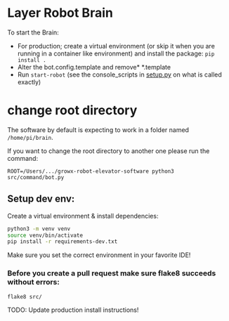 # Layer Robot Brain

To start the Brain:

* For production; create a virtual environment (or skip it when you are running in a container like environment) and
  install the package: `pip install .`
* Alter the bot.config.template and remove* *.template
* Run `start-robot`  (see the console_scripts in [setup.py](/setup.py) on what is called exactly)

# change root directory

The software by default is expecting to work in a folder named `/home/pi/brain`.

If you want to change the root directory to another one please run the command:

`ROOT=/Users/.../growx-robot-elevator-software python3 src/command/bot.py`

## Setup dev env:

Create a virtual environment & install dependencies:

```bash
python3 -m venv venv
source venv/bin/activate
pip install -r requirements-dev.txt
```

Make sure you set the correct environment in your favorite IDE!

### Before you create a pull request make sure flake8 succeeds without errors:

```bash
flake8 src/
```

TODO: Update production install instructions!
